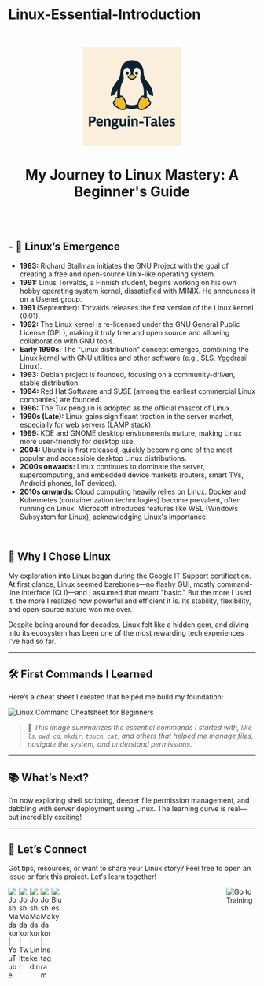 # Linux-Essential-Introduction

<br>

<p align="center">
  <img src="https://github.com/CJA-Cyberhack24/Linux-Essential-Introduction/blob/main/Penguin-Tales.png?raw=true" alt="Penguin-Tales Logo" width="200"/>
</p>

<h1 align="center"><strong>My Journey to Linux Mastery: A Beginner's Guide</strong></h1>

<br>
<br>

## - 🐧 Linux’s Emergence


* **1983:** Richard Stallman initiates the GNU Project with the goal of creating a free and open-source Unix-like operating system.
* **1991:** Linus Torvalds, a Finnish student, begins working on his own hobby operating system kernel, dissatisfied with MINIX. He announces it on a Usenet group.
* **1991** (September): Torvalds releases the first version of the Linux kernel (0.01).
* **1992:** The Linux kernel is re-licensed under the GNU General Public License (GPL), making it truly free and open source and allowing collaboration with GNU tools.
* **Early 1990s:** The "Linux distribution" concept emerges, combining the Linux kernel with GNU utilities and other software (e.g., SLS, Yggdrasil Linux).
* **1993:** Debian project is founded, focusing on a community-driven, stable distribution.
* **1994:** Red Hat Software and SUSE (among the earliest commercial Linux companies) are founded.
* **1996:** The Tux penguin is adopted as the official mascot of Linux.
* **1990s (Late):** Linux gains significant traction in the server market, especially for web servers (LAMP stack).
* **1999:** KDE and GNOME desktop environments mature, making Linux more user-friendly for desktop use.
* **2004:** Ubuntu is first released, quickly becoming one of the most popular and accessible desktop Linux distributions.
* **2000s onwards:** Linux continues to dominate the server, supercomputing, and embedded device markets (routers, smart TVs, Android phones, IoT devices).
* **2010s onwards:** Cloud computing heavily relies on Linux. Docker and Kubernetes (containerization technologies) become prevalent, often running on Linux. Microsoft introduces features like WSL (Windows Subsystem for Linux), acknowledging Linux's importance.

<br>

## 🧭 Why I Chose Linux

My exploration into Linux began during the Google IT Support certification. At first glance, Linux seemed barebones—no flashy GUI, mostly command-line interface (CLI)—and I assumed that meant "basic." But the more I used it, the more I realized how powerful and efficient it is. Its stability, flexibility, and open-source nature won me over.

Despite being around for decades, Linux felt like a hidden gem, and diving into its ecosystem has been one of the most rewarding tech experiences I’ve had so far.


---

## 🛠️ First Commands I Learned

Here’s a cheat sheet I created that helped me build my foundation:

![Linux Command Cheatsheet for Beginners](https://github.com/CJA-Cyberhack24/Linux-Essential-Introduction/blob/27759f07b9c4bf141d71603dfcc5614a2130f287/linux-cheatsheet.png)

> 📌 *This image summarizes the essential commands I started with, like `ls`, `pwd`, `cd`, `mkdir`, `touch`, `cat`, and others that helped me manage files, navigate the system, and understand permissions.*


---

## 📚 What’s Next?

I’m now exploring shell scripting, deeper file permission management, and dabbling with server deployment using Linux. The learning curve is real—but incredibly exciting!


---

## 🤝 Let’s Connect

Got tips, resources, or want to share your Linux story? Feel free to open an issue or fork this project. Let's learn together!
<br>

[<img align="left" alt="JoshMadakor | YouTube" width="22px" src="https://cdn.jsdelivr.net/npm/simple-icons@v3/icons/youtube.svg" />][youtube]
[<img align="left" alt="JoshMadakor | Twitter" width="22px" src="https://cdn.jsdelivr.net/npm/simple-icons@v3/icons/twitter.svg" />][twitter]
[<img align="left" alt="JoshMadakor | LinkedIn" width="22px" src="https://cdn.jsdelivr.net/npm/simple-icons@v3/icons/linkedin.svg" />][linkedin]
[<img align="left" alt="JoshMadakor | Instagram" width="22px" src="https://cdn.jsdelivr.net/npm/simple-icons@v3/icons/instagram.svg" />][instagram]
[<img align="left" alt="Bluesky" width="22px" src="https://upload.wikimedia.org/wikipedia/commons/7/7a/Bluesky_Logo.svg" />][Bluesky]


[twitter]: https://twitter.com/AvalerionP
[youtube]: https://www.youtube.com/@SAM7167
[instagram]: https://www.instagram.com/cjavalerion/
[linkedin]: https://linkedin.com/in/cjathanase
[Bluesky]: https://bsky.app/profile/athanasecj.bsky.social

[<img align="right" src="https://github.com/CJA-Cyberhack24/Linux-Essential-Introduction/assets/transparent-arrow.png" alt="Go to Training" width="60"/>](https://github.com/CJA-Cyberhack24/Linux-Essential-Introduction/files/Training/README.md)


